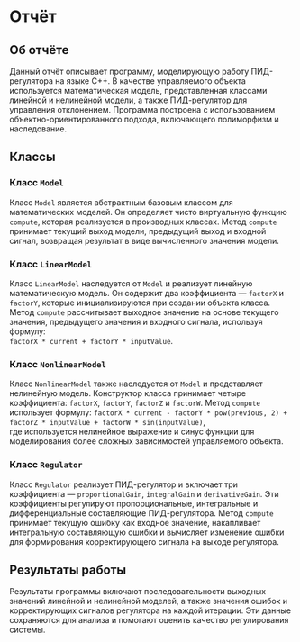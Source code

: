 # Отчёт

## Об отчёте 

Данный отчёт описывает программу, моделирующую работу ПИД-регулятора на языке C++. В качестве управляемого объекта используется математическая модель, представленная классами линейной и нелинейной модели, а также ПИД-регулятор для управления отклонением. Программа построена с использованием объектно-ориентированного подхода, включающего полиморфизм и наследование.

## Классы

### Класс `Model`

Класс `Model` является абстрактным базовым классом для математических моделей. Он определяет чисто виртуальную функцию `compute`, которая реализуется в производных классах. Метод `compute` принимает текущий выход модели, предыдущий выход и входной сигнал, возвращая результат в виде вычисленного значения модели.

### Класс `LinearModel`

Класс `LinearModel` наследуется от `Model` и реализует линейную математическую модель. Он содержит два коэффициента — `factorX` и `factorY`, которые инициализируются при создании объекта класса. Метод `compute` рассчитывает выходное значение на основе текущего значения, предыдущего значения и входного сигнала, используя формулу:  
`factorX * current + factorY * inputValue`.

### Класс `NonlinearModel`

Класс `NonlinearModel` также наследуется от `Model` и представляет нелинейную модель. Конструктор класса принимает четыре коэффициента: `factorX`, `factorY`, `factorZ` и `factorW`. Метод `compute` использует формулу:
`factorX * current - factorY * pow(previous, 2) + factorZ * inputValue + factorW * sin(inputValue)`,  
где используется нелинейное выражение и синус функции для моделирования более сложных зависимостей управляемого объекта.

### Класс `Regulator`

Класс `Regulator` реализует ПИД-регулятор и включает три коэффициента — `proportionalGain`, `integralGain` и `derivativeGain`. Эти коэффициенты регулируют пропорциональные, интегральные и дифференциальные составляющие ПИД-регулятора. Метод `compute` принимает текущую ошибку как входное значение, накапливает интегральную составляющую ошибки и вычисляет изменение ошибки для формирования корректирующего сигнала на выходе регулятора.

## Результаты работы

Результаты программы включают последовательности выходных значений линейной и нелинейной моделей, а также значения ошибок и корректирующих сигналов регулятора на каждой итерации. Эти данные сохраняются для анализа и помогают оценить качество регулирования системы.